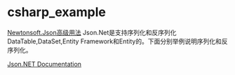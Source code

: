 # csharp_example

[Newtonsoft.Json高级用法][1]
Json.Net是支持序列化和反序列化DataTable,DataSet,Entity Framework和Entity的。下面分别举例说明序列化和反序列化。

[Json.NET Documentation][2]

[1]:https://www.cnblogs.com/yanweidie/p/4605212.html
[2]:https://www.newtonsoft.com/json/help/html/N_Newtonsoft_Json.htm